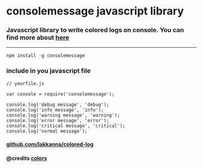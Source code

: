 # consolemessage javascript library 

### Javascript library to write colored logs on console. You can find more about [here](https://www.npmjs.com/package/consolemessage)

---

```
npm install -g consolemessage
```


### include in you javascript file
```
// yourfile.js

var console = require('consolemessage');

console.log('debug message', 'debug');
console.log('info message', 'info');
console.log('warning message', 'warning');
console.log('error message', 'error');
console.log('critical message', 'critical');
console.log('normal message');
```

#### [github.com/lakkanna/colored-log](https://github.com/Lakkanna/colored-log)
#### @credits [colors](https://www.npmjs.com/package/colors) 

